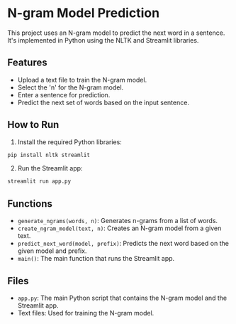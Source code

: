 # N-gram Model Prediction

This project uses an N-gram model to predict the next word in a sentence. It's implemented in Python using the NLTK and Streamlit libraries.

## Features

- Upload a text file to train the N-gram model.
- Select the 'n' for the N-gram model.
- Enter a sentence for prediction.
- Predict the next set of words based on the input sentence.

## How to Run

1. Install the required Python libraries:

```sh
pip install nltk streamlit
```
2. Run the Streamlit app:
```sh
streamlit run app.py
```
## Functions

- `generate_ngrams(words, n)`: Generates n-grams from a list of words.
- `create_ngram_model(text, n)`: Creates an N-gram model from a given text.
- `predict_next_word(model, prefix)`: Predicts the next word based on the given model and prefix.
- `main()`: The main function that runs the Streamlit app.

## Files

- `app.py`: The main Python script that contains the N-gram model and the Streamlit app.
- Text files: Used for training the N-gram model.
